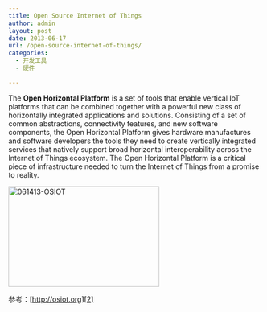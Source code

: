 ```yaml
---
title: Open Source Internet of Things
author: admin
layout: post
date: 2013-06-17
url: /open-source-internet-of-things/
categories:
  - 开发工具
  - 硬件

---
```

The **Open Horizontal Platform** is a set of tools that enable vertical IoT platforms that can be combined together with a powerful new class of horizontally integrated applications and solutions. Consisting of a set of common abstractions, connectivity features, and new software components, the Open Horizontal Platform gives hardware manufactures and software developers the tools they need to create vertically integrated services that natively support broad horizontal interoperability across the Internet of Things ecosystem. The Open Horizontal Platform is a critical piece of infrastructure needed to turn the Internet of Things from a promise to reality.

[<img class="alignnone size-medium wp-image-67" alt="061413-OSIOT" src="http://www.goodmemory.cc/wp-content/uploads/2013/06/061413-OSIOT-300x200.jpg" width="300" height="200" />][1]

参考：[http://osiot.org][2]

 [1]: http://www.goodmemory.cc/wp-content/uploads/2013/06/061413-OSIOT.jpg
 [2]: http://osiot.org/